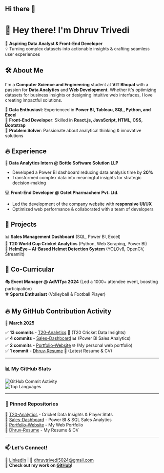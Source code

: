 ## Hi there 👋

<!--
**dhruv0524/dhruv0524** is a ✨ _special_ ✨ repository because its `README.md` (this file) appears on your GitHub profile.

Here are some ideas to get you started:

- 🔭 I’m currently working on ...
- 🌱 I’m currently learning ...
- 👯 I’m looking to collaborate on ...
- 🤔 I’m looking for help with ...
- 💬 Ask me about ...
- 📫 How to reach me: ...
- 😄 Pronouns: ...
- ⚡ Fun fact: ...
-->

# 👋 Hey there! I'm Dhruv Trivedi  

🚀 **Aspiring Data Analyst & Front-End Developer**  
💡 Turning complex datasets into actionable insights & crafting seamless user experiences  

## 🛠️ About Me  
I'm a **Computer Science and Engineering** student at **VIT Bhopal** with a passion for **Data Analytics** and **Web Development**. Whether it's optimizing datasets for business insights or designing intuitive web interfaces, I love creating impactful solutions.  

🔹 **Data Enthusiast**: Experienced in **Power BI, Tableau, SQL, Python, and Excel**  
🔹 **Front-End Developer**: Skilled in **React.js, JavaScript, HTML, CSS, Bootstrap**  
🔹 **Problem Solver**: Passionate about analytical thinking & innovative solutions  

## 🔥 Experience  
💼 **Data Analytics Intern @ Bottle Software Solution LLP**  
- Developed a Power BI dashboard reducing data analysis time by **20%**  
- Transformed complex data into meaningful insights for strategic decision-making  

💻 **Front-End Developer @ Octet Pharmachem Pvt. Ltd.**  
- Led the development of the company website with **responsive UI/UX**  
- Optimized web performance & collaborated with a team of developers  

## 🌟 Projects  
📊 **Sales Management Dashboard** (SQL, Power BI, Excel)  
🏏 **T20 World Cup Cricket Analytics** (Python, Web Scraping, Power BI)  
🦺 **HelmEye – AI-Based Helmet Detection System** (YOLOv8, OpenCV, Streamlit)  

## 📌 Co-Curricular  
🎭 **Event Manager @ AdVITya 2024** (Led a 1000+ attendee event, boosting participation)  
⚽ **Sports Enthusiast** (Volleyball & Football Player)  

## 🔥 My GitHub Contribution Activity  

📅 **March 2025**  

✅ **13 commits** - [T20-Analytics](https://github.com/dhruv0524/T20-World-Cup-Cricket-Data-Analytics) 🏏 (T20 Cricket Data Insights)  
✅ **4 commits** - [Sales-Dashboard](https://github.com/dhruv0524/Sales-Management-Data-Analytics) 📊 (Power BI Sales Analytics)  
✅ **2 commits** - [Portfolio-Website](https://github.com/dhruv0524/dhruv0524) 🌐 (My personal web portfolio)  
✅ **1 commit** - [Dhruv-Resume](https://github.com/dhruv0524/resume) 📄 (Latest Resume & CV)  

---

### **📊 My GitHub Stats**
![GitHub Commit Activity](https://github-readme-streak-stats.herokuapp.com/?user=dhruv0524&theme=react)  
![Top Languages](https://github-readme-stats.vercel.app/api/top-langs/?username=dhruv0524&layout=compact&theme=react)  

---

### 📌 **Pinned Repositories**
🔹 [T20-Analytics](https://github.com/dhruv0524/T20-World-Cup-Cricket-Data-Analytics) - Cricket Data Insights & Player Stats  
🔹 [Sales-Dashboard](https://github.com/dhruv0524/Sales-Management-Data-Analytics) - Power BI & SQL Sales Analytics  
🔹 [Portfolio-Website](https://github.com/dhruv0524/dhruv0524) - My Web Portfolio  
🔹 [Dhruv-Resume](https://github.com/dhruv0524/resume) - My Resume & CV  

---

### 📫 Let's Connect!  
🔗 [LinkedIn](https://www.linkedin.com/in/dhruv-trivedi-42b084271/) | 📧 dhruvtrivedi5024@gmail.com  
🚀 **Check out my work on [GitHub](https://github.com/dhruv0524)!**  

